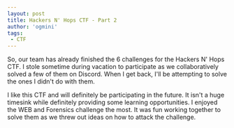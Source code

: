 ```yaml
---
layout: post
title: Hackers N' Hops CTF - Part 2 
author: 'ogmini'
tags:
 - CTF
---
```


So, our team has already finished the 6 challenges for the Hackers N' Hops CTF. I stole sometime during vacation to participate as we collaboratively solved a few of them on Discord. When I get back, I'll be attempting to solve the ones I didn't do with them. 

I like this CTF and will definitely be participating in the future. It isn't a huge timesink while definitely providing some learning opportunities. I enjoyed the WEB and Forensics challenge the most. It was fun working together to solve them as we threw out ideas on how to attack the challenge. 

